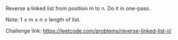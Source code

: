 Reverse a linked list from position m to n. Do it in one-pass.

Note: 1 ≤ m ≤ n ≤ length of list.


Challenge link: https://leetcode.com/problems/reverse-linked-list-ii/
